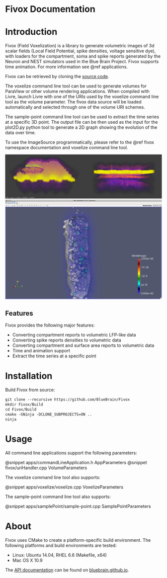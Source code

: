 Fivox Documentation
===================

# Introduction

Fivox (Field Voxelization) is a library to generate volumetric images of
3d scalar fields (Local Field Potential, spike densities, voltage
sensitive dye), with loaders for the compartment, soma and spike reports
generated by the Neuron and NEST simulators used in the Blue Brain
Project. Fivox supports time animation. For more information see @ref
applications.

Fivox can be retrieved by cloning
the [source code](https://github.com/BlueBrain/Fivox).

The voxelize command line tool can be used to generate volumes for
ParaView or other volume rendering applications. When compiled with
Livre, launch Livre with one of the URIs used by the voxelize command line tool
as the volume parameter. The fivox data source will be loaded
automatically and selected through one of the volume URI schemes.

The sample-point command line tool can be used to extract the time series at a
specific 3D point. The output file can be then used as the input for the
plot2D.py python tool to generate a 2D graph showing the evolution of the data
over time.

To use the ImageSource programmatically, please refer to the @ref fivox
namespace documentation and voxelize command line tool.

![](doc/images/3m_spikes_scaled.jpg "Fivox spike densities rendered in Livre")
![](doc/images/paraview.jpg "Using a Fivox volume in ParaView")

## Features

Fivox provides the following major features:

* Converting compartment reports to volumetric LFP-like data
* Converting spike reports densities to volumetric data
* Converting compartment and surface area reports to volumetric data
* Time and animation support
* Extract the time series at a specific point

# Installation

Build Fivox from source:
~~~
git clone --recursive https://github.com/BlueBrain/Fivox
mkdir Fivox/Build
cd Fivox/Build
cmake -GNinja -DCLONE_SUBPROJECTS=ON ..
ninja
~~~

# Usage

All command line applications support the following parameters:

@snippet apps/commandLineApplication.h AppParameters
@snippet fivox/uriHandler.cpp VolumeParameters

The voxelize command line tool also supports:

@snippet apps/voxelize/voxelize.cpp VoxelizeParameters

The sample-point command line tool also supports:

@snippet apps/samplePoint/sample-point.cpp SamplePointParameters

# About

Fivox uses CMake to create a platform-specific build environment. The following
platforms and build environments are tested:

* Linux: Ubuntu 14.04, RHEL 6.6 (Makefile, x64)
* Mac OS X 10.9

The [API documentation](https://bluebrain.github.io/Fivox-0.7/index.html)
can be found on [bluebrain.github.io](https://bluebrain.github.io).
